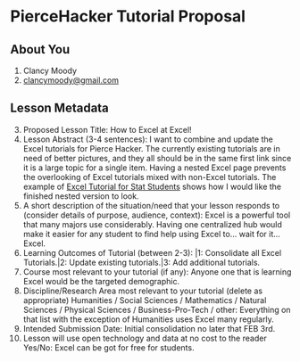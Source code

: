 # PierceHacker Tutorial Proposal




## About You
1. Clancy Moody
2. clancymoody@gmail.com

## Lesson Metadata

3. Proposed Lesson Title: How to Excel at Excel!
4. Lesson Abstract (3-4 sentences): I want to combine and update the Excel tutorials for Pierce Hacker. The currently existing tutorials are in need of better pictures, and they all should be in the same first link since it is a large topic for a single item. Having a nested Excel page prevents the overlooking of Excel tutorials mixed with non-Excel tutorials. The example of [Excel Tutorial for Stat Students](https://jloan.github.io/pierce-hacker/tutorials/2019/05/22/ExcelTutForStat.html) shows how I would like the finished nested version to look.
5. A short description of the situation/need that your lesson responds to (consider details of purpose, audience, context): Excel is a powerful tool that many majors use considerably. Having one centralized hub would make it easier for any student to find help using Excel to... wait for it... Excel.
6. Learning Outcomes of Tutorial (between 2-3): |1: Consolidate all Excel Tutorials.|2: Update existing tutorials.|3: Add additional tutorials.
7. Course most relevant to your tutorial (if any): Anyone one that is learning Excel would be the targeted demographic.
8. Discipline/Research Area most relevant to your tutorial (delete as appropriate) Humanities / Social Sciences / Mathematics / Natural Sciences / Physical Sciences / Business-Pro-Tech / other: Everything on that list with the exception of Humanities uses Excel many regularly.
9. Intended Submission Date: Initial consolidation no later that FEB 3rd.
10. Lesson will use open technology and data at no cost to the reader Yes/No: Excel can be got for free for students.
